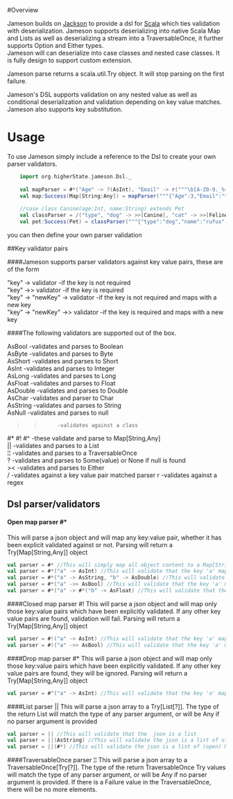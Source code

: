 #Overview

Jameson builds on [Jackson][] to provide a dsl for [Scala][] which ties validation with 
deserialization.  Jameson supports deserializing into native Scala Map and Lists as
well as deserializing a stream into a TraversableOnce, it further supports Option and Either types.  
Jameson will can deserialize into case classes and nested case classes. It is fully design to support 
custom extension.

Jameson parse returns a scala.util.Try object.  It will stop parsing on the first failure.

Jameson's DSL supports validation on any nested value as well as conditional deserialization 
and validation depending on key value matches. Jameson also supports key substitution.

# Usage

To use Jameson simply include a reference to the Dsl to create your own parser validators.

```scala
    import org.higherState.jameson.Dsl._
    
    val mapParser = #*("Age" -> ?(AsInt), "Email" -> r("""\b[A-Z0-9._%+-]+@[A-Z0-9.-]+\.[A-Z]{2,4}\b"""), "Name" -> "First Name" -> AsString)    
    val map:Success(Map[String:Any]) = mapParser("""{"Age":3,"Email":"test@jameson.com","Name":"John"}""")
    
    //case class Canine(age:Int, name:String) extends Pet
    val classParser = /("type", "dog" -> >>[Canine], "cat" -> >>[Feline])
    val pet:Success(Pet) = classParser("""{"type":"dog","name":"rufus","age":3}""")
```

you can then define your own parser validation

##Key validator pairs

####Jameson supports parser validators against key value pairs, these are of the form  

"key" -> validator  			-if the key is not required  
"key" ->> validator 			-if the key is required  
"key" -> "newKey" -> validator	-if the key is not required and maps with a new key  
"key" -> "newKey" ->> validator	-if the key is required and maps with a new key  

####The following validators are supported out of the box.  
  
AsBool      -validates and parses to Boolean  
AsByte      -validates and parses to Byte  
AsShort     -validates and parses to Short  
AsInt		-validates and parses to Integer  
AsLong		-validates and parses to Long  
AsFloat		-validates and parses to Float  
AsDouble	-validates and parses to Double  
AsChar		-validates and parser to Char  
AsString	-validates and parses to String  
AsNull		-validates and parses to null 
>>          -validates against a class
\#* \#! \#^	-these validate and parse to Map[String,Any]  
||			-validates and parses to a List  
¦¦			-validates and parses to a TraversableOnce  
?			-validates and parses to Some(value) or None if null is found  
\><			-validates and parses to Either  
/			-validates against a key value pair matched parser
r           -validates against a regex


## Dsl parser/validators

#### Open map parser  \#*  
This will parse a json object and will map any key:value pair, whether it has been 
explicit validated against or not.  Parsing will return a Try[Map[String,Any]] object

```scala
val parser = #* //This will simply map all object content to a Map[String,Any]
val parser = #*("a" -> AsInt) //This will validate that the key 'a' maps to an Integer
val parser = #*("a" -> AsString, "b" -> AsDouble) //This will validate that the key 'a' maps to a String and the key 'b' maps to a double 
val parser = #*("a" ->> AsBool) //This will validate that the key 'a' maps to a Boolean and that 'a' is required
val parser = #*("a" -> #*("b" -> AsFloat) //This will validate that the key 'a' maps to a map which if it has the key 'b' will map to a float 
```

####Closed map parser \#!
This will parse a json object and will map only those key:value pairs which have been explicitly validated.
If any other key value pairs are found, validation will fail.  Parsing will return a Try[Map[String,Any]] object

```scala
val parser = #!("a" -> AsInt) //This will validate that the key 'a' maps to an Integer and there are no other keys, a is not required
val parser = #!("a" ->> AsBool) //This will validate that the key 'a' maps to a Boolean, there are no other keys and that 'a' is required
```

####Drop map parser \#*
This will parse a json object and will map only those key:value pairs which have been explicitly validated.
If any other key value pairs are found, they will be ignored.  Parsing will return a Try[Map[String,Any]] object

```scala
val parser = #^("a" -> AsInt) //This will validate that the key 'a' maps to an Integer, a is not required
```

####List parser ||
This will parse a json array to a Try[List[?]].  The type of the return List will match the type of any parser argument, 
or will be Any if no parser argument is provided

```scala
val parser = || //This will validate that the  json is a list
val parser = ||(AsString) //This will validate the json is a list of strings 
val parser = ||(#*) //This will validate the json is a list of (open) Maps
```

####TraversableOnce parser ¦¦
This will parse a json array to a TraversableOnce[Try[?]].  The type of the return TraversableOnce Try values will match the type of any parser argument, 
or will be Any if no parser argument is provided.  If there is a Failure value in the TraversableOnce, there will be no
more elements.




[Jackson]: http://jackson.codehaus.org/
[Scala]: http://www.scala-lang.org/
